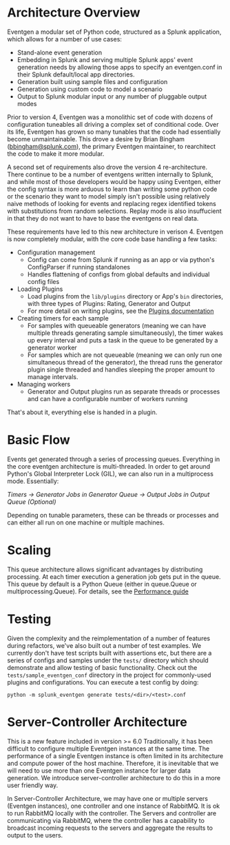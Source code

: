 # Architecture Overview

Eventgen a modular set of Python code, structured as a Splunk application, which allows for a number of use cases:

* Stand-alone event generation
* Embedding in Splunk and serving multiple Splunk apps' event generation needs by allowing those apps to specify an eventgen.conf in their Splunk default/local app directories.
* Generation built using sample files and configuration
* Generation using custom code to model a scenario
* Output to Splunk modular input or any number of pluggable output modes

Prior to version 4, Eventgen was a monolithic set of code with dozens of configuration tuneables all driving a complex set of conditional code.  Over its life, Eventgen has grown so many tunables that the code had essentially become unmaintainable.  This drove a desire by Brian Bingham (bbingham@splunk.com), the primary Eventgen maintainer, to rearchitect the code to make it more modular.

A second set of requirements also drove the version 4 re-architecture.  There continue to be a number of eventgens written internally to Splunk, and while most of those developers would be happy using Eventgen, either the config syntax is more arduous to learn than writing some python code or the scenario they want to model simply isn't possible using relatively naive methods of looking for events and replacing regex identified tokens with substitutions from random selections.  Replay mode is also insuffucient in that they do not want to have to base the eventgens on real data.

These requirements have led to this new architecture in verison 4.  Eventgen is now completely modular, with the core code base handling a few tasks:

* Configuration management
    * Config can come from Splunk if running as an app or via python's ConfigParser if running standalones
    * Handles flattening of configs from global defaults and individual config files
* Loading Plugins
    * Load plugins from the `lib/plugins` directory or App's `bin` directories, with three types of Plugins: Rating, Generator and Output
    * For more detail on writing plugins, see the [Plugins documentation](PLUGINS.md)
* Creating timers for each sample
    * For samples with queueable generators (meaning we can have multiple threads generating sample simultaneously), the timer wakes up every interval and puts a task in the queue to be generated by a generator worker
    * For samples which are not queueable (meaning we can only run one simultaneous thread of the generator), the thread runs the generator plugin single threaded and handles sleeping the proper amount to manage intervals.
* Managing workers
    * Generator and Output plugins run as separate threads or processes and can have a configurable number of workers running

That's about it, everything else is handed in a plugin.

# Basic Flow

Events get generated through a series of processing queues.  Everything in the core eventgen architecture is multi-threaded.  In order to get around Python's Global Interpreter Lock (GIL), we can also run in a multiprocess mode.  Essentially:

*Timers -> Generator Jobs in Generator Queue -> Output Jobs in Output Queue (Optional)*

Depending on tunable parameters, these can be threads or processes and can either all run on one machine or multiple machines.

# Scaling

This queue architecture allows significant advantages by distributing processing. At each timer execution a generation job gets put in the queue. This queue by default is a Python Queue (either in queue.Queue or multiprocessing.Queue). For details, see the [Performance guide](PERFORMANCE.md)

# Testing

Given the complexity and the reimplementation of a number of features during refactors, we've also built out a number of test examples.  We currently don't have test scripts built with assertions etc, but there are a series of configs and samples under the `tests/` directory which should demonstrate and allow testing of basic functionality. Check out the ``tests/sample_eventgen_conf`` directory in the project for commonly-used plugins and configurations. You can execute a test config by doing:

    python -m splunk_eventgen generate tests/<dir>/<test>.conf

# Server-Controller Architecture

This is a new feature included in version >= 6.0 Traditionally, it has been difficult to configure multiple Eventgen instances at the same time. The performance of a single Eventgen instance is often limited in its architecture and compute power of the host machine.
Therefore, it is inevitable that we will need to use more than one Eventgen instance for larger data generation. We introduce server-controller architecture to do this in a more user friendly way.

In Server-Controller Architecture, we may have one or multiple servers (Eventgen instances), one controller and one instance of RabbitMQ. It is ok to run RabbitMQ locally with the controller.
The Servers and controller are communicating via RabbitMQ, where the controller has a capability to broadcast incoming requests to the servers and aggregate the results to output to the users.

